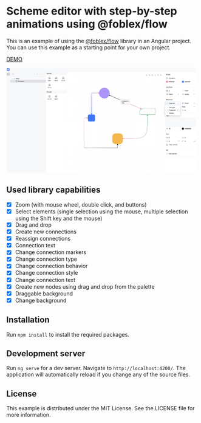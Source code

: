 # Scheme editor with step-by-step animations using @foblex/flow

This is an example of using the [@foblex/flow](https://github.com/Foblex/f-flow) library in an Angular project.
You can use this example as a starting point for your own project.

[DEMO](https://foblex.github.io/f-scheme-editor)

<img src="example.png" width="500" >

## Used library capabilities

- [x] Zoom (with mouse wheel, double click, and buttons)
- [x] Select elements (single selection using the mouse, multiple selection using the Shift key and the mouse)
- [x] Drag and drop
- [x] Create new connections
- [x] Reassign connections
- [x] Connection text
- [x] Change connection markers
- [x] Change connection type
- [x] Change connection behavior
- [x] Change connection style
- [x] Change connection text
- [x] Create new nodes using drag and drop from the palette
- [x] Draggable background
- [x] Change background

## Installation

Run `npm install` to install the required packages.

## Development server

Run `ng serve` for a dev server. Navigate to `http://localhost:4200/`. The application will automatically reload if you change any of the source files.

## License

This example is distributed under the MIT License. See the LICENSE file for more information.


